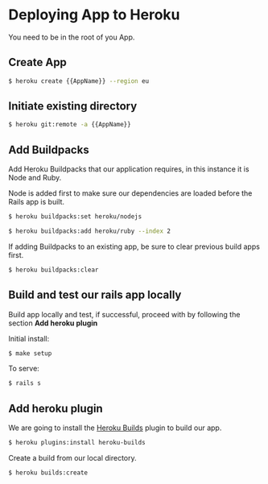 # Deploying App to Heroku

You need to be in the root of you App.

## Create App
```bash
$ heroku create {{AppName}} --region eu
```


## Initiate existing directory

```bash
$ heroku git:remote -a {{AppName}}
```


## Add Buildpacks

Add Heroku Buildpacks that our application requires, in this instance it is Node and Ruby.

Node is added first to make sure our dependencies are loaded before the Rails app is built.

```bash
$ heroku buildpacks:set heroku/nodejs
```

```bash
$ heroku buildpacks:add heroku/ruby --index 2
```

If adding Buildpacks to an existing app, be sure to clear previous build apps first.

```bash
$ heroku buildpacks:clear
```

## Build and test our rails app locally

Build app locally and test, if successful, proceed with by following the section **Add heroku plugin**

Initial install:
```bash
$ make setup
```

To serve:
```bash
$ rails s
```

## Add heroku plugin

We are going to install the [Heroku Builds](https://github.com/heroku/heroku-builds) plugin to build our app.

```bash
$ heroku plugins:install heroku-builds
```

Create a build from our local directory.

```bash
$ heroku builds:create
```
